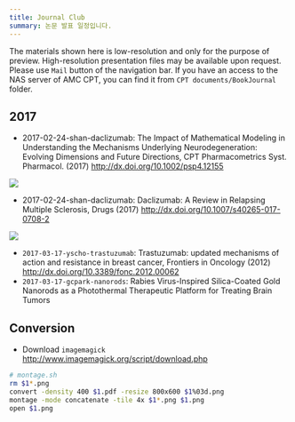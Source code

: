 ```yaml
---
title: Journal Club
summary: 논문 발표 일정입니다.
---
```


The materials shown here is low-resolution and only for the purpose of preview. 
High-resolution presentation files may be available upon request. Please use `Mail` button of the navigation bar.
If you have an access to the NAS server of AMC CPT, you can find it from `CPT documents/BookJournal` folder.

## 2017

- 2017-02-24-shan-daclizumab: The Impact of Mathematical Modeling in Understanding the Mechanisms Underlying Neurodegeneration: Evolving Dimensions and Future Directions, CPT Pharmacometrics Syst. Pharmacol. (2017) <http://dx.doi.org/10.1002/psp4.12155>

![](/assets/2017-02-24-shan-daclizumabpng)

- 2017-02-24-shan-daclizumab: Daclizumab: A Review in Relapsing Multiple Sclerosis, Drugs (2017) <http://dx.doi.org/10.1007/s40265-017-0708-2>

![](/assets/2017-02-24-shan-daclizumabpng)

- `2017-03-17-yscho-trastuzumab`: Trastuzumab: updated mechanisms of action and resistance in breast cancer, Frontiers in Oncology (2012) <http://dx.doi.org/10.3389/fonc.2012.00062>
- `2017-03-17-gcpark-nanorods`: Rabies Virus-Inspired Silica-Coated Gold Nanorods as a Photothermal Therapeutic Platform for Treating Brain Tumors


## Conversion

- Download `imagemagick` <http://www.imagemagick.org/script/download.php>

```bash
# montage.sh
rm $1*.png
convert -density 400 $1.pdf -resize 800x600 $1%03d.png
montage -mode concatenate -tile 4x $1*.png $1.png
open $1.png
```
